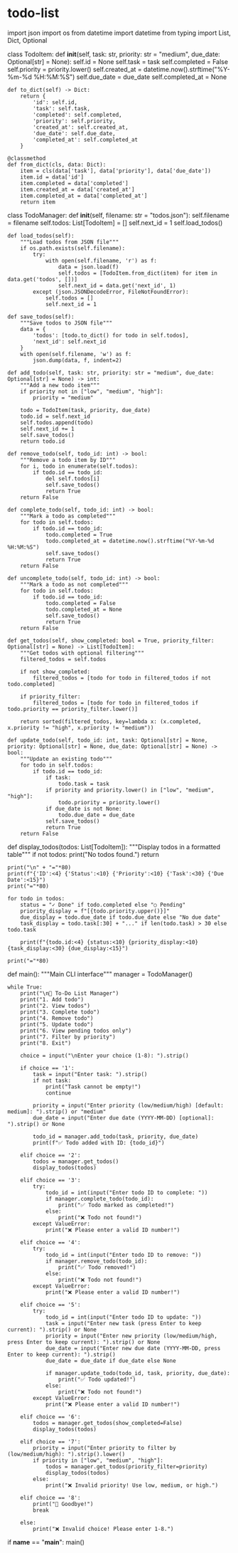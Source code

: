 # todo-list

import json
import os
from datetime import datetime
from typing import List, Dict, Optional

class TodoItem:
    def __init__(self, task: str, priority: str = "medium", due_date: Optional[str] = None):
        self.id = None
        self.task = task
        self.completed = False
        self.priority = priority.lower()
        self.created_at = datetime.now().strftime("%Y-%m-%d %H:%M:%S")
        self.due_date = due_date
        self.completed_at = None
    
    def to_dict(self) -> Dict:
        return {
            'id': self.id,
            'task': self.task,
            'completed': self.completed,
            'priority': self.priority,
            'created_at': self.created_at,
            'due_date': self.due_date,
            'completed_at': self.completed_at
        }
    
    @classmethod
    def from_dict(cls, data: Dict):
        item = cls(data['task'], data['priority'], data['due_date'])
        item.id = data['id']
        item.completed = data['completed']
        item.created_at = data['created_at']
        item.completed_at = data['completed_at']
        return item

class TodoManager:
    def __init__(self, filename: str = "todos.json"):
        self.filename = filename
        self.todos: List[TodoItem] = []
        self.next_id = 1
        self.load_todos()
    
    def load_todos(self):
        """Load todos from JSON file"""
        if os.path.exists(self.filename):
            try:
                with open(self.filename, 'r') as f:
                    data = json.load(f)
                    self.todos = [TodoItem.from_dict(item) for item in data.get('todos', [])]
                    self.next_id = data.get('next_id', 1)
            except (json.JSONDecodeError, FileNotFoundError):
                self.todos = []
                self.next_id = 1
    
    def save_todos(self):
        """Save todos to JSON file"""
        data = {
            'todos': [todo.to_dict() for todo in self.todos],
            'next_id': self.next_id
        }
        with open(self.filename, 'w') as f:
            json.dump(data, f, indent=2)
    
    def add_todo(self, task: str, priority: str = "medium", due_date: Optional[str] = None) -> int:
        """Add a new todo item"""
        if priority not in ["low", "medium", "high"]:
            priority = "medium"
        
        todo = TodoItem(task, priority, due_date)
        todo.id = self.next_id
        self.todos.append(todo)
        self.next_id += 1
        self.save_todos()
        return todo.id
    
    def remove_todo(self, todo_id: int) -> bool:
        """Remove a todo item by ID"""
        for i, todo in enumerate(self.todos):
            if todo.id == todo_id:
                del self.todos[i]
                self.save_todos()
                return True
        return False
    
    def complete_todo(self, todo_id: int) -> bool:
        """Mark a todo as completed"""
        for todo in self.todos:
            if todo.id == todo_id:
                todo.completed = True
                todo.completed_at = datetime.now().strftime("%Y-%m-%d %H:%M:%S")
                self.save_todos()
                return True
        return False
    
    def uncomplete_todo(self, todo_id: int) -> bool:
        """Mark a todo as not completed"""
        for todo in self.todos:
            if todo.id == todo_id:
                todo.completed = False
                todo.completed_at = None
                self.save_todos()
                return True
        return False
    
    def get_todos(self, show_completed: bool = True, priority_filter: Optional[str] = None) -> List[TodoItem]:
        """Get todos with optional filtering"""
        filtered_todos = self.todos
        
        if not show_completed:
            filtered_todos = [todo for todo in filtered_todos if not todo.completed]
        
        if priority_filter:
            filtered_todos = [todo for todo in filtered_todos if todo.priority == priority_filter.lower()]
        
        return sorted(filtered_todos, key=lambda x: (x.completed, x.priority != "high", x.priority != "medium"))
    
    def update_todo(self, todo_id: int, task: Optional[str] = None, priority: Optional[str] = None, due_date: Optional[str] = None) -> bool:
        """Update an existing todo"""
        for todo in self.todos:
            if todo.id == todo_id:
                if task:
                    todo.task = task
                if priority and priority.lower() in ["low", "medium", "high"]:
                    todo.priority = priority.lower()
                if due_date is not None:
                    todo.due_date = due_date
                self.save_todos()
                return True
        return False

def display_todos(todos: List[TodoItem]):
    """Display todos in a formatted table"""
    if not todos:
        print("No todos found.")
        return
    
    print("\n" + "="*80)
    print(f"{'ID':<4} {'Status':<10} {'Priority':<10} {'Task':<30} {'Due Date':<15}")
    print("="*80)
    
    for todo in todos:
        status = "✓ Done" if todo.completed else "○ Pending"
        priority_display = f"[{todo.priority.upper()}]"
        due_display = todo.due_date if todo.due_date else "No due date"
        task_display = todo.task[:30] + "..." if len(todo.task) > 30 else todo.task
        
        print(f"{todo.id:<4} {status:<10} {priority_display:<10} {task_display:<30} {due_display:<15}")
    
    print("="*80)

def main():
    """Main CLI interface"""
    manager = TodoManager()
    
    while True:
        print("\n📝 To-Do List Manager")
        print("1. Add todo")
        print("2. View todos")
        print("3. Complete todo")
        print("4. Remove todo")
        print("5. Update todo")
        print("6. View pending todos only")
        print("7. Filter by priority")
        print("8. Exit")
        
        choice = input("\nEnter your choice (1-8): ").strip()
        
        if choice == '1':
            task = input("Enter task: ").strip()
            if not task:
                print("Task cannot be empty!")
                continue
            
            priority = input("Enter priority (low/medium/high) [default: medium]: ").strip() or "medium"
            due_date = input("Enter due date (YYYY-MM-DD) [optional]: ").strip() or None
            
            todo_id = manager.add_todo(task, priority, due_date)
            print(f"✅ Todo added with ID: {todo_id}")
        
        elif choice == '2':
            todos = manager.get_todos()
            display_todos(todos)
        
        elif choice == '3':
            try:
                todo_id = int(input("Enter todo ID to complete: "))
                if manager.complete_todo(todo_id):
                    print("✅ Todo marked as completed!")
                else:
                    print("❌ Todo not found!")
            except ValueError:
                print("❌ Please enter a valid ID number!")
        
        elif choice == '4':
            try:
                todo_id = int(input("Enter todo ID to remove: "))
                if manager.remove_todo(todo_id):
                    print("✅ Todo removed!")
                else:
                    print("❌ Todo not found!")
            except ValueError:
                print("❌ Please enter a valid ID number!")
        
        elif choice == '5':
            try:
                todo_id = int(input("Enter todo ID to update: "))
                task = input("Enter new task (press Enter to keep current): ").strip() or None
                priority = input("Enter new priority (low/medium/high, press Enter to keep current): ").strip() or None
                due_date = input("Enter new due date (YYYY-MM-DD, press Enter to keep current): ").strip()
                due_date = due_date if due_date else None
                
                if manager.update_todo(todo_id, task, priority, due_date):
                    print("✅ Todo updated!")
                else:
                    print("❌ Todo not found!")
            except ValueError:
                print("❌ Please enter a valid ID number!")
        
        elif choice == '6':
            todos = manager.get_todos(show_completed=False)
            display_todos(todos)
        
        elif choice == '7':
            priority = input("Enter priority to filter by (low/medium/high): ").strip().lower()
            if priority in ["low", "medium", "high"]:
                todos = manager.get_todos(priority_filter=priority)
                display_todos(todos)
            else:
                print("❌ Invalid priority! Use low, medium, or high.")
        
        elif choice == '8':
            print("👋 Goodbye!")
            break
        
        else:
            print("❌ Invalid choice! Please enter 1-8.")

if __name__ == "__main__":
    main()
